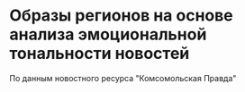# Образы регионов на основе анализа эмоциональной тональности новостей

По данным новостного ресурса "Комсомольская Правда"